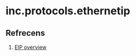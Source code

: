 ﻿# inc.protocols.ethernetip

## Refrecens
1. [EIP overview](https://www.rtaautomation.com/wp-content/uploads/2014/07/EIP_Overview1.pdf)